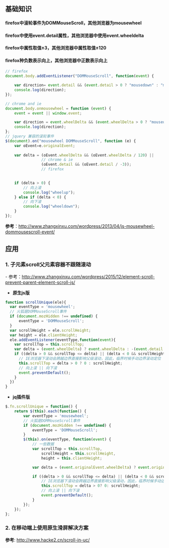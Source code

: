 ## 基础知识
#### firefox中滚轮事件为DOMMouseScroll，其他浏览器为mousewheel
#### firefox中使用event.detail属性，其他浏览器中使用event.wheeldelta
#### firefox中属性取值±3，其他浏览器中属性取值±120
#### firefox种负数表示向上，其他浏览器中正数表示向上

```js
// firefox
document.body.addEventListener("DOMMouseScroll", function(event) {

    var direction= event.detail && (event.detail > 0 ? "mousedown" : "mouseup");
    console.log(direction);    
});

// chrome and ie
document.body.onmousewheel = function (event) {
    event = event || window.event;

    var direction = event.wheelDelta && (event.wheelDelta > 0 ? "mouseup" : "mousedown");
    console.log(direction);
};
// jquery 兼容的滚轮事件
$(document).on("mousewheel DOMMouseScroll", function (e) {
    var oEvent=e.originalEvent;
                 
    var delta = (oEvent.wheelDelta && (oEvent.wheelDelta / 120) || 
                // chrome & ie
                (oEvent.detail && (oEvent.detail / -3));      
                // firefox  

    
    if (delta > 0) {
        // 向上滚
        console.log("wheelup");
    } else if (delta < 0) {
        // 向下滚
        console.log("wheeldown");
    }
});
```

**参考**：http://www.zhangxinxu.com/wordpress/2013/04/js-mousewheel-dommousescroll-event/

## 应用
### 1. 子元素scroll父元素容器不跟随滚动
\- 参考：http://www.zhangxinxu.com/wordpress/2015/12/element-scroll-prevent-parent-element-scroll-js/

- **原生js版**

```js
function scrollUnique(ele){
  var eventType = 'mousewheel';
  // 火狐是DOMMouseScroll事件
  if (document.mozHidden !== undefined) {
      eventType = 'DOMMouseScroll';
  }
  var scrollHeight = ele.scrollHeight;
  var height = ele.clientHeight;
  ele.addEventListener(eventType,function(event){
    var scrollTop = this.scrollTop;
    var delta = (event.wheelDelta) ? event.wheelDelta : -(event.detail || 0);
    if ((delta > 0 && scrollTop <= delta) || (delta < 0 && scrollHeight - height - scrollTop <= -1 * delta)) {
      // IE浏览器下滚动会跨越边界直接影响父级滚动，因此，临界时候手动边界滚动定位
      this.scrollTop = delta > 0 ? 0 : scrollHeight;
      // 向上滚 || 向下滚
      event.preventDefault();
    }
  })
}
```
    
- **jq插件版**

```js
$.fn.scrollUnique = function() {
    return $(this).each(function() {
        var eventType = 'mousewheel';
        // 火狐是DOMMouseScroll事件
        if (document.mozHidden !== undefined) {
            eventType = 'DOMMouseScroll';
        }
        $(this).on(eventType, function(event) {
            // 一些数据
            var scrollTop = this.scrollTop,
                scrollHeight = this.scrollHeight,
                height = this.clientHeight;

            var delta = (event.originalEvent.wheelDelta) ? event.originalEvent.wheelDelta : -(event.originalEvent.detail || 0);        

            if ((delta > 0 && scrollTop <= delta) || (delta < 0 && scrollHeight - height - scrollTop <= -1 * delta)) {
                // IE浏览器下滚动会跨越边界直接影响父级滚动，因此，临界时候手动边界滚动定位
                this.scrollTop = delta > 0? 0: scrollHeight;
                // 向上滚 || 向下滚
                event.preventDefault();
            }        
        });
    });	
};
```
### 2. 在移动端上使用原生滑屏解决方案
**参考**: http://www.hacke2.cn/scroll-in-uc/
